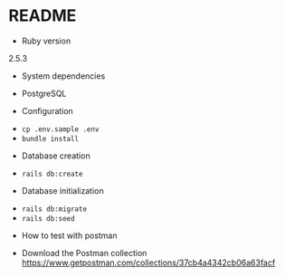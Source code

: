 # README

* Ruby version

2.5.3

* System dependencies

- PostgreSQL

* Configuration

- `cp .env.sample .env`
- `bundle install`

* Database creation

- `rails db:create`

* Database initialization

- `rails db:migrate`
- `rails db:seed`

* How to test with postman

- Download the Postman collection https://www.getpostman.com/collections/37cb4a4342cb06a63facf

